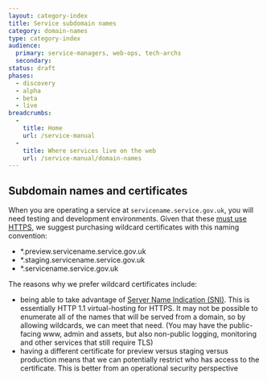 ```yaml
---
layout: category-index
title: Service subdomain names
category: domain-names
type: category-index
audience:
  primary: service-managers, web-ops, tech-archs
  secondary:
status: draft
phases:
  - discovery
  - alpha
  - beta
  - live
breadcrumbs:
  -
    title: Home
    url: /service-manual
  -
    title: Where services live on the web
    url: /service-manual/domain-names
---
```


## Subdomain names and certificates

When you are operating a service at `servicename.service.gov.uk`, you will need
testing and development environments. Given that these [must use HTTPS](https),
we suggest purchasing wildcard certificates with this naming convention:

* *.preview.servicename.service.gov.uk
* *.staging.servicename.service.gov.uk
* *.servicename.service.gov.uk

The reasons why we prefer wildcard certificates include:

* being able to take advantage of
  [Server Name Indication (SNI)](http://en.wikipedia.org/wiki/Server_Name_Indication).
  This is essentially HTTP 1.1 virtual-hosting for HTTPS. It may not be
  possible to enumerate all of the names that will be served from a domain,
  so by allowing wildcards, we can meet that need. (You may have the
  public-facing www, admin and assets, but also non-public logging, monitoring
  and other services that still require TLS)
* having a different certificate for preview versus staging versus production
  means that we can potentially restrict who has access to the certificate.
  This is better from an operational security perspective
